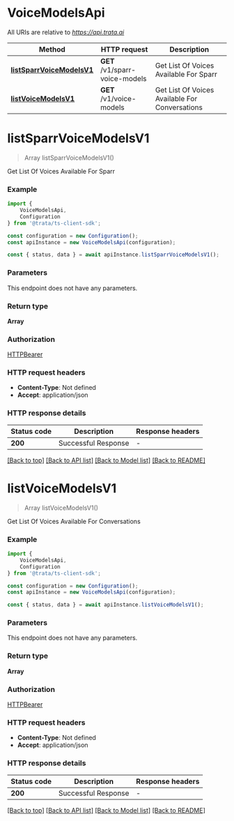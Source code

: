 # VoiceModelsApi

All URIs are relative to *https://api.trata.ai*

|Method | HTTP request | Description|
|------------- | ------------- | -------------|
|[**listSparrVoiceModelsV1**](#listsparrvoicemodelsv1) | **GET** /v1/sparr-voice-models | Get List Of Voices Available For Sparr|
|[**listVoiceModelsV1**](#listvoicemodelsv1) | **GET** /v1/voice-models | Get List Of Voices Available For Conversations|

# **listSparrVoiceModelsV1**
> Array<VoiceModel> listSparrVoiceModelsV1()

Get List Of Voices Available For Sparr

### Example

```typescript
import {
    VoiceModelsApi,
    Configuration
} from '@trata/ts-client-sdk';

const configuration = new Configuration();
const apiInstance = new VoiceModelsApi(configuration);

const { status, data } = await apiInstance.listSparrVoiceModelsV1();
```

### Parameters
This endpoint does not have any parameters.


### Return type

**Array<VoiceModel>**

### Authorization

[HTTPBearer](../README.md#HTTPBearer)

### HTTP request headers

 - **Content-Type**: Not defined
 - **Accept**: application/json


### HTTP response details
| Status code | Description | Response headers |
|-------------|-------------|------------------|
|**200** | Successful Response |  -  |

[[Back to top]](#) [[Back to API list]](../README.md#documentation-for-api-endpoints) [[Back to Model list]](../README.md#documentation-for-models) [[Back to README]](../README.md)

# **listVoiceModelsV1**
> Array<VoiceModel> listVoiceModelsV1()

Get List Of Voices Available For Conversations

### Example

```typescript
import {
    VoiceModelsApi,
    Configuration
} from '@trata/ts-client-sdk';

const configuration = new Configuration();
const apiInstance = new VoiceModelsApi(configuration);

const { status, data } = await apiInstance.listVoiceModelsV1();
```

### Parameters
This endpoint does not have any parameters.


### Return type

**Array<VoiceModel>**

### Authorization

[HTTPBearer](../README.md#HTTPBearer)

### HTTP request headers

 - **Content-Type**: Not defined
 - **Accept**: application/json


### HTTP response details
| Status code | Description | Response headers |
|-------------|-------------|------------------|
|**200** | Successful Response |  -  |

[[Back to top]](#) [[Back to API list]](../README.md#documentation-for-api-endpoints) [[Back to Model list]](../README.md#documentation-for-models) [[Back to README]](../README.md)

